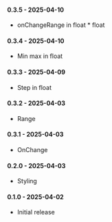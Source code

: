 #### 0.3.5 - 2025-04-10
* onChangeRange in float * float
#### 0.3.4 - 2025-04-10
* Min max in float
#### 0.3.3 - 2025-04-09
* Step in float
#### 0.3.2 - 2025-04-03
* Range
#### 0.3.1 - 2025-04-03
* OnChange
#### 0.2.0 - 2025-04-03
* Styling
#### 0.1.0 - 2025-04-02
* Initial release
